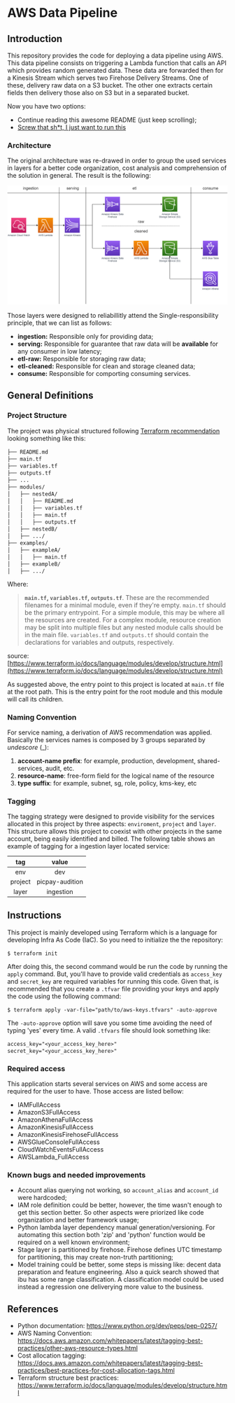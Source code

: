 # AWS Data Pipeline

## Introduction
This repository provides the code for deploying a data pipeline using AWS. This data pipeline consists on triggering a Lambda function that calls an API which provides random generated data. These data are forwarded then for a Kinesis Stream which serves two Firehose Delivery Streams. One of these, delivery raw data on a S3 bucket. The other one extracts certain fields then delivery those also on S3 but in a separated bucket.

Now you have two options:
- Continue reading this awesome README (just keep scrolling);
- [Screw that sh*t, I just want to run this](#instructions)



### Architecture
The original architecture was re-drawed in order to group the used services in layers for a better code organization, cost analysis and comprehension of the solution in general. The result is the following:

![Alt text](img/architecture.png?raw=true  "Data Pipeline Architecture")

Those layers were designed to reliabillitly attend the Single-responsibility principle, that we can list as follows:
 - **ingestion:** Responsible only for providing data;
 - **serving:** Responsible for guarantee that raw data will be **available** for any consumer in low latency;
 - **etl-raw:** Responsible for storaging raw data;
 - **etl-cleaned:** Responsible for clean and storage cleaned data;
 - **consume:** Responsible for comporting consuming services.

## General Definitions
### Project Structure
The project was physical structured following [Terraform recommendation](https://www.terraform.io/docs/language/modules/develop/structure.html) looking something like this:
```
├── README.md
├── main.tf
├── variables.tf
├── outputs.tf
├── ...
├── modules/
│   ├── nestedA/
│   │   ├── README.md
│   │   ├── variables.tf
│   │   ├── main.tf
│   │   ├── outputs.tf
│   ├── nestedB/
│   ├── .../
├── examples/
│   ├── exampleA/
│   │   ├── main.tf
│   ├── exampleB/
│   ├── .../
```
Where:

> **`main.tf`,  `variables.tf`,  `outputs.tf`**. These are the recommended filenames for a minimal module, even if they're empty.
> `main.tf` should be the primary entrypoint. For a simple module, this
> may be where all the resources are created. For a complex module,
> resource creation may be split into multiple files but any nested
> module calls should be in the main file. `variables.tf` and
> `outputs.tf` should contain the declarations for variables and
> outputs, respectively.

source: [https://www.terraform.io/docs/language/modules/develop/structure.html](https://www.terraform.io/docs/language/modules/develop/structure.html)

As suggested above, the entry point to this project is located at `main.tf` file at the root path. This is the entry point for the root module and this module will call its children.

### Naming Convention
For service naming, a derivation of AWS recommendation was applied. Basically the services names is composed by 3 groups separated by *undescore* (_):
 1. **account-name prefix**: for example, production, development, shared-services, audit, etc. 
 2. **resource-name**: free-form field for the logical name of the resource
 3. **type suffix**: for example, subnet, sg, role, policy, kms-key, etc

### Tagging
The tagging strategy were designed to provide visibility for the services allocated in this project by three aspects: `enviroment`, `project` and `layer`. This structure allows this project to coexist with other projects in the same account, being easily identified and billed. The following table shows an example of tagging for a ingestion layer located service:

|tag    |value           |
|:-------:|:----------------:|
|env    |dev             |
|project|picpay-audition |
|layer  |ingestion       |

## Instructions
This project is mainly developed using Terraform which is a language for developing Infra As Code (IaC). So you need to initialize the the repository:

    $ terraform init

After doing this, the second command would be run the code by running the `apply` command. But, you'll have to provide valid credentials as `access_key` and `secret_key` are required variables for running this code. Given that, is recommended that you create a `.tfvar` file providing your keys and apply the code using the following command:

    $ terraform apply -var-file="path/to/aws-keys.tfvars" -auto-approve

The `-auto-approve` option will save you some time avoiding the need of typing 'yes' every time.
A valid `.tfvars` file should look something like:

    access_key="<your_access_key_here>"
    secret_key="<your_access_key_here>"

### Required access
This application starts several services on AWS and some access are required for the user to have. Those access are listed bellow:
- IAMFullAccess
- AmazonS3FullAccess
- AmazonAthenaFullAccess
- AmazonKinesisFullAccess
- AmazonKinesisFirehoseFullAccess
- AWSGlueConsoleFullAccess
- CloudWatchEventsFullAccess
- AWSLambda_FullAccess

### Known bugs and needed improvements
- Account alias querying not working, so `account_alias` and `account_id` were hardcoded;
- IAM role definition could be better, however, the time wasn't enough to get this section better. So other aspects were priorized like code organization and better framework usage;
- Python lambda layer dependency manual generation/versioning. For automating this section both 'zip' and 'python' function would be required on a well known environment;
- Stage layer is partitioned by firehose. Firehose defines UTC timestamp for partitioning, this may create non-truth partitioning;
- Model training could be better, some steps is missing like: decent data preparation and feature engineering. Also a quick search showed that ibu has some range classification. A classification model could be used instead a regression one deliverying more value to the business.

## References
- Python documentation: https://www.python.org/dev/peps/pep-0257/
- AWS Naming Convention: https://docs.aws.amazon.com/whitepapers/latest/tagging-best-practices/other-aws-resource-types.html
- Cost allocation tagging: https://docs.aws.amazon.com/whitepapers/latest/tagging-best-practices/best-practices-for-cost-allocation-tags.html
- Terraform structure best practices: https://www.terraform.io/docs/language/modules/develop/structure.html


